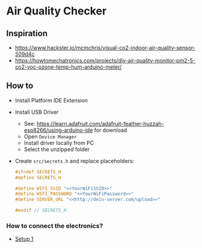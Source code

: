 # Air Quality Checker

## Inspiration

- https://www.hackster.io/mcmchris/visual-co2-indoor-air-quality-sensor-509d4c
- https://howtomechatronics.com/projects/diy-air-quality-monitor-pm2-5-co2-voc-ozone-temp-hum-arduino-meter/

## How to

- Install Platform IDE Extension
- Install USB Driver
  - See: https://learn.adafruit.com/adafruit-feather-huzzah-esp8266/using-arduino-ide for download
  - Open `Device Manager`
  - Install driver locally from PC
  - Select the unzipped folder
- Create `src/secrets.h` and replace placeholders:

    ```c
    #ifndef SECRETS_H
    #define SECRETS_H

    #define WIFI_SSID "<<YourWiFiSSID>>"
    #define WIFI_PASSWORD "<<YourWiFiPassword>>"
    #define SERVER_URL "<<http://dein-server.com/upload>>"

    #endif // SECRETS_H
    ```



### How to connect the electronics?

- [Setup 1](./doc/setup-1.jpg)
